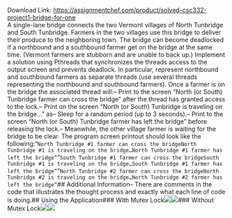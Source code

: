 Download Link: https://assignmentchef.com/product/solved-csc332-project1-bridge-for-one
<br>
A single-lane bridge connects the two Vermont villages of North Tunbridge and South Tunbridge. Farmers in the two villages use this bridge to deliver their produce to the neighboring town. The bridge can become deadlocked if a northbound and a southbound farmer get on the bridge at the same time. (Vermont farmers are stubborn and are unable to back up.) Implement a solution using Pthreads that synchronizes the threads access to the output screen and prevents deadlock. In particular, represent northbound and southbound farmers as separate threads (use several threads representing the northbound and southbound farmers). Once a farmer is on the bridge the associated thread will:– Print to the screen “North (or South) Tunbridge farmer can cross the bridge” after the thread has granted access to the lock.– Print on the screen “North (or South) Tunbridge is traveling on the bridge…” as– Sleep for a random period (up to 3 seconds).– Print to the screen “North (or South) Tunbridge farmer has left the bridge” before releasing the lock.– Meanwhile, the other village farmer is waiting for the bridge to be clear. The program screen printout should look like the following:“`North Tunbridge #1 farmer can cross the bridgeNorth Tunbridge #1 is traveling on the bridge…North Tunbridge #1 farmer has left the bridge“`“`South Tunbridge #1 farmer can cross the bridgeSouth Tunbridge #1 is traveling on the bridge…South Tunbridge #1 farmer has left the bridge“`“`North Tunbridge #2 farmer can cross the bridgeNorth Tunbridge #2 is traveling on the bridge…North Tunbridge #2 farmer has left the bridge“`## Additional Information– There are comments in the code that illustrates the thought process and exactly what each line of code is doing.## Using the Application### With Mutex Lock![](images/1.JPG)![](images/2.JPG)### Without Mutex Lock![](images/3.JPG)![](images/4.JPG)